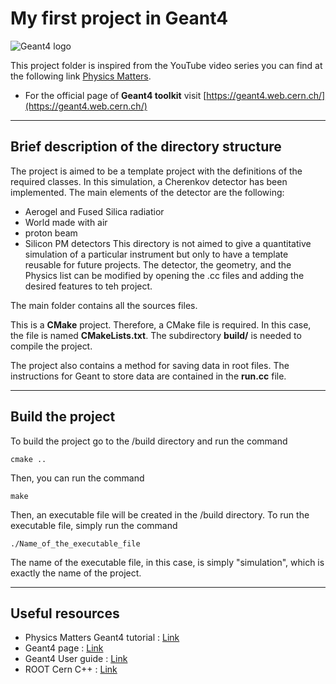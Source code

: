# My first project in Geant4

![Geant4 logo](https://geant4.web.cern.ch/sites/default/files/g4logo-web.png)

This project folder is inspired from the YouTube video series you can find at the following link [Physics Matters](https://www.youtube.com/playlist?list=PLLybgCU6QCGWgzNYOV0SKen9vqg4KXeVL).

- For the official page of **Geant4 toolkit** visit [https://geant4.web.cern.ch/](https://geant4.web.cern.ch/)

------------------------------------

## Brief description of the directory structure
The project is aimed to be a template project with the definitions of the required classes. In this simulation, a Cherenkov detector has been implemented. The main elements of the detector are the following:
- Aerogel and Fused Silica radiatior
- World made with air
- proton beam
- Silicon PM detectors
This directory is not aimed to give a quantitative simulation of a particular instrument but only to have a template reusable for future projects. 
The detector, the geometry, and the Physics list can be modified by opening the .cc files and adding the desired features to teh project.


The main folder contains all the sources files. 

This is a **CMake** project. Therefore, a CMake file is required. In this case, the file is named **CMakeLists.txt**. The subdirectory **build/** is needed to compile the project.

The project also contains a method for saving data in root files. The instructions for Geant to store data are contained in the **run.cc** file.

---------------------------------------


## Build the project
To build the project go to the /build directory and run the command

```
cmake ..
```

Then, you can run the command

```
make
```

Then, an executable file will be created in the /build directory. To run the executable file, simply run the command
```
./Name_of_the_executable_file
```
The name of the executable file, in this case, is simply "simulation", which is exactly the name of the project.

--------------------------------------------

## Useful resources 
- Physics Matters Geant4 tutorial : [Link](https://www.youtube.com/playlist?list=PLLybgCU6QCGWgzNYOV0SKen9vqg4KXeVL)
- Geant4 page : [Link](https://geant4.web.cern.ch/)
- Geant4 User guide : [Link](https://geant4.web.cern.ch/support/user_documentation)
- ROOT Cern C++ : [Link](https://root.cern/)